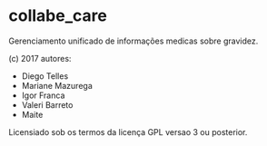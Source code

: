 # collabe_care

Gerenciamento unificado de informações medicas sobre gravidez.

(c) 2017 autores:
- Diego Telles
- Mariane Mazurega
- Igor Franca
- Valeri Barreto
- Maite

Licensiado sob os termos da licença GPL versao 3 ou posterior.
